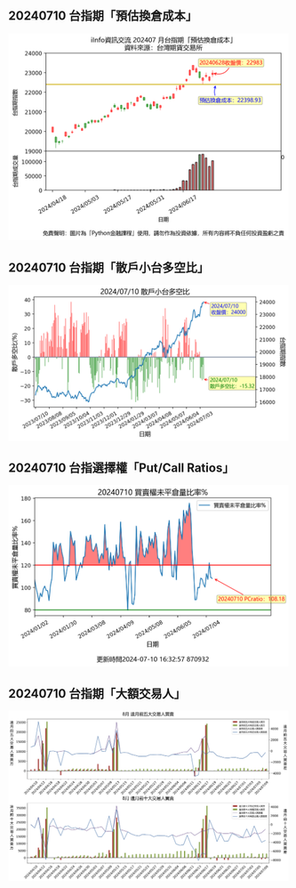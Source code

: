## 20240710 台指期「預估換倉成本」
![](images/txfcost.png)

## 20240710 台指期「散戶小台多空比」
![](images/bbiri.png)

## 20240710 台指選擇權「Put/Call Ratios」
![](images/pcratio.png)

## 20240710 台指期「大額交易人」
![](images/blocktrade.png)

